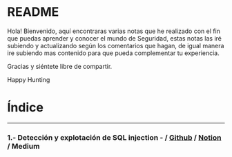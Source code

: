 # README

Hola! Bienvenido, aquí encontraras varias notas que he realizado con el fin que puedas aprender y conocer el mundo de Seguridad, estas notas las iré subiendo y actualizando según los comentarios que hagan, de igual manera ire subiendo mas contenido para que pueda complementar tu experiencia.

Gracias y siéntete libre de compartir.

Happy Hunting 

# Índice

---

### **1.- Detección y explotación de SQL injection** - / [Github](https://github.com/roozea/Escritos-Hacking/blob/main/Deteccio%CC%81n%20y%20explotacio%CC%81n%20de%20SQL%20injection.md) / [Notion](https://www.notion.so/Detecci-n-y-explotaci-n-de-SQL-injection-24f65627e32b4535be0b3ac22d035b80) / Medium